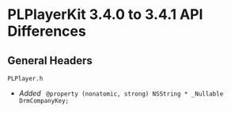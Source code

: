 # PLPlayerKit 3.4.0 to 3.4.1 API Differences

## General Headers    

```
PLPlayer.h
```
- *Added* `
@property (nonatomic, strong) NSString * _Nullable DrmCompanyKey;`
